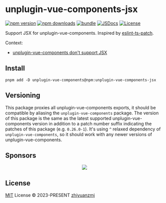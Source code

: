 # unplugin-vue-components-jsx

[![npm version][npm-version-src]][npm-version-href]
[![npm downloads][npm-downloads-src]][npm-downloads-href]
[![bundle][bundle-src]][bundle-href]
[![JSDocs][jsdocs-src]][jsdocs-href]
[![License][license-src]][license-href]

Support JSX for unplugin-vue-components. Inspired by [eslint-ts-patch](https://github.com/antfu/eslint-ts-patch).

Context:
- [unplugin-vue-components don't support JSX](https://github.com/unplugin/unplugin-vue-components/issues/208)

## Install

```npm
pnpm add -D unplugin-vue-components@npm:unplugin-vue-components-jsx
```

## Versioning

This package proxies all unplugin-vue-components exports, it should be compatible by aliasing the `unplugin-vue-components` package. The version of this package is the same as the latest supported unplugin-vue-components version in addition to a patch number suffix indicating the patches of this package (e.g. `0.26.0-1`). It's using `^` relaxed dependency of `unplugin-vue-components`, so it should work with any newer versions of unplugin-vue-components.

## Sponsors

<p align="center">
  <a href="https://cdn.jsdelivr.net/gh/zhiyuanzmj/static/sponsors.svg">
    <img src='https://cdn.jsdelivr.net/gh/zhiyuanzmj/static/sponsors.svg'/>
  </a>
</p>

## License

[MIT](./LICENSE) License © 2023-PRESENT [zhiyuanzmj](https://github.com/zhiyuanzmj)

<!-- Badges -->

[npm-version-src]: https://img.shields.io/npm/v/unplugin-vue-components-jsx?style=flat&colorA=080f12&colorB=1fa669
[npm-version-href]: https://npmjs.com/package/unplugin-vue-components-jsx
[npm-downloads-src]: https://img.shields.io/npm/dm/unplugin-vue-components-jsx?style=flat&colorA=080f12&colorB=1fa669
[npm-downloads-href]: https://npmjs.com/package/unplugin-vue-components-jsx
[bundle-src]: https://img.shields.io/bundlephobia/minzip/unplugin-vue-components-jsx?style=flat&colorA=080f12&colorB=1fa669&label=minzip
[bundle-href]: https://bundlephobia.com/result?p=unplugin-vue-components-jsx
[license-src]: https://img.shields.io/github/license/zhiyuanzmj/unplugin-vue-components-jsx.svg?style=flat&colorA=080f12&colorB=1fa669
[license-href]: https://github.com/zhiyuanzmj/unplugin-vue-components-jsx/blob/main/LICENSE
[jsdocs-src]: https://img.shields.io/badge/jsdocs-reference-080f12?style=flat&colorA=080f12&colorB=1fa669
[jsdocs-href]: https://www.jsdocs.io/package/unplugin-vue-components-jsx
